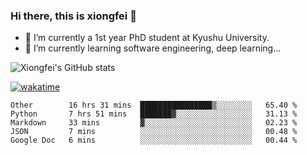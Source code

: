 ### Hi there, this is xiongfei 👋


- 🔭 I’m currently a 1st year PhD student at Kyushu University.
- 🌱 I’m currently learning software engineering, deep learning...

<!--
**Toma62299781/Toma62299781** is a ✨ _special_ ✨ repository because its `README.md` (this file) appears on your GitHub profile.
Here are some ideas to get you started:
-->

![Xiongfei's GitHub stats](https://github-readme-stats.vercel.app/api?username=Toma62299781)


[![wakatime](https://wakatime.com/badge/user/9e8d5516-d162-43e7-9563-87295d455a71.svg)](https://wakatime.com/@9e8d5516-d162-43e7-9563-87295d455a71)

<!--START_SECTION:waka-->
```text
Other        16 hrs 31 mins  ████████████████▒░░░░░░░░   65.40 % 
Python       7 hrs 51 mins   ███████▓░░░░░░░░░░░░░░░░░   31.13 % 
Markdown     33 mins         ▓░░░░░░░░░░░░░░░░░░░░░░░░   02.23 % 
JSON         7 mins          ░░░░░░░░░░░░░░░░░░░░░░░░░   00.48 % 
Google Doc   6 mins          ░░░░░░░░░░░░░░░░░░░░░░░░░   00.44 % 
```
<!--END_SECTION:waka-->

